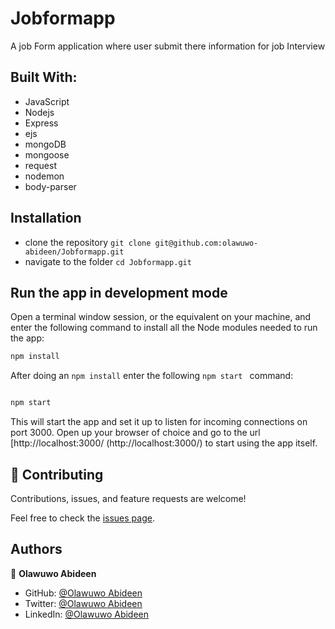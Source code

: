 # Jobformapp
A job Form application where user submit there information for job Interview


## Built With:

- JavaScript
- Nodejs
- Express
- ejs
- mongoDB 
- mongoose
- request
- nodemon
- body-parser

## Installation

- clone the repository
`git clone git@github.com:olawuwo-abideen/Jobformapp.git`
- navigate to the folder
`cd Jobformapp.git`

## Run the app in development mode
Open a terminal window session, or the equivalent on your machine, and enter the following command to install all the Node modules needed to run the app:

```sh
npm install
```	

After doing an `npm install` enter the following `npm start ` command:

```sh

npm start

```
This will start the app and set it up to listen for incoming connections on port 3000. Open up your browser of choice and go to the url [http://localhost:3000/
(http://localhost:3000/) to start using the app itself.
 
## 🤝 Contributing

Contributions, issues, and feature requests are welcome!

Feel free to check the [issues page](https://github.com/Olawuwo-Abideen/Jobformapp/issues).

## Authors

👤 **Olawuwo Abideen**

- GitHub: [@Olawuwo Abideen](https://github.com/olawuwo-abideen)
- Twitter: [@Olawuwo Abideen](https://twitter.com/olawuwo_abideen)
- LinkedIn: [@Olawuwo Abideen](https://www.linkedin.com/in/olawuwo-abideen/)

